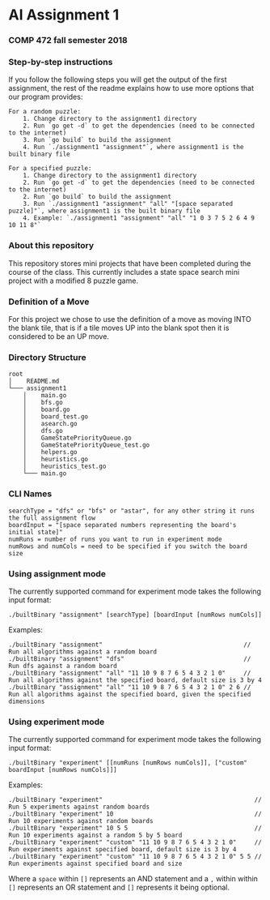# AI Assignment 1
### COMP 472 fall semester 2018

### Step-by-step instructions
If you follow the following steps you will get the output of the first assignment, the rest of the readme explains how to use more options that our program provides:

```
For a random puzzle:
    1. Change directory to the assignment1 directory
    2. Run `go get -d` to get the dependencies (need to be connected to the internet)
    3. Run `go build` to build the assignment
    4. Run `./assignment1 "assignment"`, where assignment1 is the built binary file

For a specified puzzle:
    1. Change directory to the assignment1 directory
    2. Run `go get -d` to get the dependencies (need to be connected to the internet)
    2. Run `go build` to build the assignment
    3. Run `./assignment1 "assignment" "all" "[space separated puzzle]"`, where assignment1 is the built binary file
    4. Example: `./assignment1 "assignment" "all" "1 0 3 7 5 2 6 4 9 10 11 8"`
```

### About this repository
This repository stores mini projects that have been completed during the course of the class. This currently includes a state space search mini project with a modified 8 puzzle game.

### Definition of a Move
For this project we chose to use the definition of a move as moving INTO the blank tile, that is if a tile moves UP into the blank spot then it is considered to be an UP move.

### Directory Structure

```
root
│    README.md
└─── assignment1
    │    main.go
    │    bfs.go
    │    board.go
    │    board_test.go
    │    asearch.go
    │    dfs.go
    │    GameStatePriorityQueue.go
    │    GameStatePriorityQueue_test.go
    │    helpers.go
    │    heuristics.go
    │    heuristics_test.go
    └─── main.go
```

### CLI Names

```
searchType = "dfs" or "bfs" or "astar", for any other string it runs the full assignment flow
boardInput = "[space separated numbers representing the board's initial state]"
numRuns = number of runs you want to run in experiment mode
numRows and numCols = need to be specified if you switch the board size
```

### Using assignment mode

The currently supported command for experiment mode takes the following input format:

`./builtBinary "assignment" [searchType] [boardInput [numRows numCols]]`

Examples:

```
./builtBinary "assignment"                                       // Run all algorithms against a random board
./builtBinary "assignment" "dfs"                                 // Run dfs against a random board
./builtBinary "assignment" "all" "11 10 9 8 7 6 5 4 3 2 1 0"     // Run all algorithms against the specified board, default size is 3 by 4
./builtBinary "assignment" "all" "11 10 9 8 7 6 5 4 3 2 1 0" 2 6 // Run all algorithms against the specified board, given the specified dimensions
```

### Using experiment mode

The currently supported command for experiment mode takes the following input format:

`./builtBinary "experiment" [[numRuns [numRows numCols]], ["custom" boardInput [numRows numCols]]]`

Examples:

```
./builtBinary "experiment"                                          // Run 5 experiments against random boards
./builtBinary "experiment" 10                                       // Run 10 experiments against random boards
./builtBinary "experiment" 10 5 5                                   // Run 10 experiments against a random 5 by 5 board
./builtBinary "experiment" "custom" "11 10 9 8 7 6 5 4 3 2 1 0"     // Run experiments against specified board, default size is 3 by 4
./builtBinary "experiment" "custom" "11 10 9 8 7 6 5 4 3 2 1 0" 5 5 // Run experiments against specified board and size
```

Where a `space` within `[]` represents an AND statement and a `,` within within `[]` represents an OR statement and `[]` represents it being optional.
